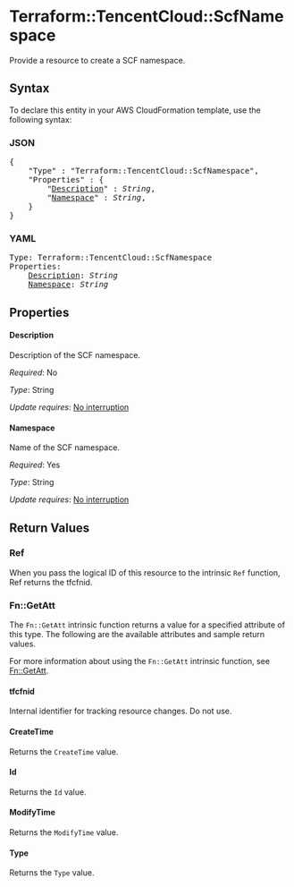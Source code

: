 # Terraform::TencentCloud::ScfNamespace

Provide a resource to create a SCF namespace.

## Syntax

To declare this entity in your AWS CloudFormation template, use the following syntax:

### JSON

<pre>
{
    "Type" : "Terraform::TencentCloud::ScfNamespace",
    "Properties" : {
        "<a href="#description" title="Description">Description</a>" : <i>String</i>,
        "<a href="#namespace" title="Namespace">Namespace</a>" : <i>String</i>,
    }
}
</pre>

### YAML

<pre>
Type: Terraform::TencentCloud::ScfNamespace
Properties:
    <a href="#description" title="Description">Description</a>: <i>String</i>
    <a href="#namespace" title="Namespace">Namespace</a>: <i>String</i>
</pre>

## Properties

#### Description

Description of the SCF namespace.

_Required_: No

_Type_: String

_Update requires_: [No interruption](https://docs.aws.amazon.com/AWSCloudFormation/latest/UserGuide/using-cfn-updating-stacks-update-behaviors.html#update-no-interrupt)

#### Namespace

Name of the SCF namespace.

_Required_: Yes

_Type_: String

_Update requires_: [No interruption](https://docs.aws.amazon.com/AWSCloudFormation/latest/UserGuide/using-cfn-updating-stacks-update-behaviors.html#update-no-interrupt)

## Return Values

### Ref

When you pass the logical ID of this resource to the intrinsic `Ref` function, Ref returns the tfcfnid.

### Fn::GetAtt

The `Fn::GetAtt` intrinsic function returns a value for a specified attribute of this type. The following are the available attributes and sample return values.

For more information about using the `Fn::GetAtt` intrinsic function, see [Fn::GetAtt](https://docs.aws.amazon.com/AWSCloudFormation/latest/UserGuide/intrinsic-function-reference-getatt.html).

#### tfcfnid

Internal identifier for tracking resource changes. Do not use.

#### CreateTime

Returns the <code>CreateTime</code> value.

#### Id

Returns the <code>Id</code> value.

#### ModifyTime

Returns the <code>ModifyTime</code> value.

#### Type

Returns the <code>Type</code> value.

